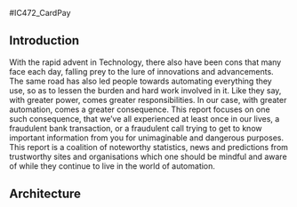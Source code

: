 #IC472_CardPay

## Introduction
With the rapid advent in Technology, there also have been cons that many face each day, falling prey to the lure of innovations and advancements. The same road has also led people towards automating everything they use, so as to lessen the burden and hard work involved in it. Like they say, with greater power, comes greater responsibilities. In our case, with greater automation, comes a greater consequence. This report focuses on one such consequence, that we’ve all experienced at least once in our lives, a fraudulent bank transaction, or a fraudulent call trying to get to know important information from you for unimaginable and dangerous purposes. This report is a coalition of noteworthy statistics, news and predictions from trustworthy sites and organisations which one should be mindful and aware of while they continue to live in the world of automation.

## Architecture 

